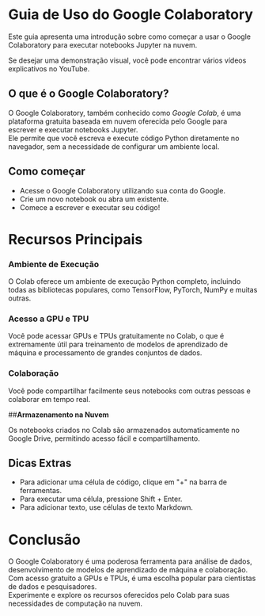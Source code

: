 # **Guia de Uso do Google Colaboratory**

Este guia apresenta uma introdução sobre como começar a usar o Google Colaboratory para executar notebooks Jupyter na nuvem.  

Se desejar uma demonstração visual, você pode encontrar vários vídeos explicativos no YouTube.


## **O que é o Google Colaboratory?**

O Google Colaboratory, também conhecido como *Google Colab*, é uma plataforma gratuita baseada em nuvem oferecida pelo Google para escrever e executar notebooks Jupyter.  
Ele permite que você escreva e execute código Python diretamente no navegador, sem a necessidade de configurar um ambiente local.  

## **Como começar**

* Acesse o Google Colaboratory utilizando sua conta do Google.
* Crie um novo notebook ou abra um existente.
* Comece a escrever e executar seu código!

# **Recursos Principais**

### **Ambiente de Execução**

O Colab oferece um ambiente de execução Python completo, incluindo todas as bibliotecas populares, como TensorFlow, PyTorch, NumPy e muitas outras.

### **Acesso a GPU e TPU**

Você pode acessar GPUs e TPUs gratuitamente no Colab, o que é extremamente útil para treinamento de modelos de aprendizado de máquina e processamento de grandes conjuntos de dados.

### **Colaboração**

Você pode compartilhar facilmente seus notebooks com outras pessoas e colaborar em tempo real.

##**Armazenamento na Nuvem**

Os notebooks criados no Colab são armazenados automaticamente no Google Drive, permitindo acesso fácil e compartilhamento.

## **Dicas Extras**

* Para adicionar uma célula de código, clique em "+" na barra de ferramentas.
* Para executar uma célula, pressione Shift + Enter.
* Para adicionar texto, use células de texto Markdown.

# **Conclusão**

O Google Colaboratory é uma poderosa ferramenta para análise de dados, desenvolvimento de modelos de aprendizado de máquina e colaboração.  
Com acesso gratuito a GPUs e TPUs, é uma escolha popular para cientistas de dados e pesquisadores.  
Experimente e explore os recursos oferecidos pelo Colab para suas necessidades de computação na nuvem.
